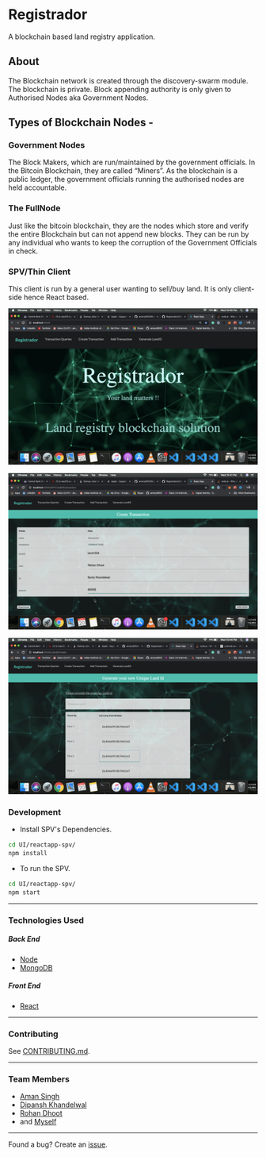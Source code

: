 
# Registrador
A blockchain based land registry application. 

## About
The Blockchain network is created through the discovery-swarm module. The blockchain is private. Block appending authority is only given to Authorised Nodes aka Government Nodes. 

## Types of Blockchain Nodes - 

### Government Nodes

The Block Makers, which are run/maintained by the government officials. In the Bitcoin Blockchain, they are called “Miners”. As the blockchain is a public ledger, the government officials running the authorised nodes are held accountable.

### The FullNode

Just like the bitcoin blockchain, they are the nodes which store and verify the entire Blockchain but can not append new blocks. They can be run by any individual who wants to keep the corruption of the Government Officials in check.

### SPV/Thin Client

This client is run by a general user wanting to sell/buy land. It is only client-side hence React based.


![Home](./img/home.png)

![Create Transaction](./img/create_transaction.png)

![Generate LandID](./img/generate_landID.png)

### Development

-   Install SPV's Dependencies.

```sh
cd UI/reactapp-spv/
npm install
```

-   To run the SPV.

```sh
cd UI/reactapp-spv/
npm start
```
---

### Technologies Used

##### Back End

-   [Node](https://nodejs.org)
-   [MongoDB](https://www.mongodb.com/)


##### Front End

-   [React](https://reactjs.org)

---

### Contributing

See [CONTRIBUTING.md](CONTRIBUTING.md).

---

### Team Members

-   [Aman Singh](https://github.com/aman2210)
-   [Dipansh Khandelwal](https://github.com/DipanshKhandelwal)
-   [Rohan Dhoot](https://github.com/rohan2599)
-   and [Myself](https://github.com/amany9000)

---

Found a bug? Create an [issue](https://github.com/amany9000/Registrador/issues).